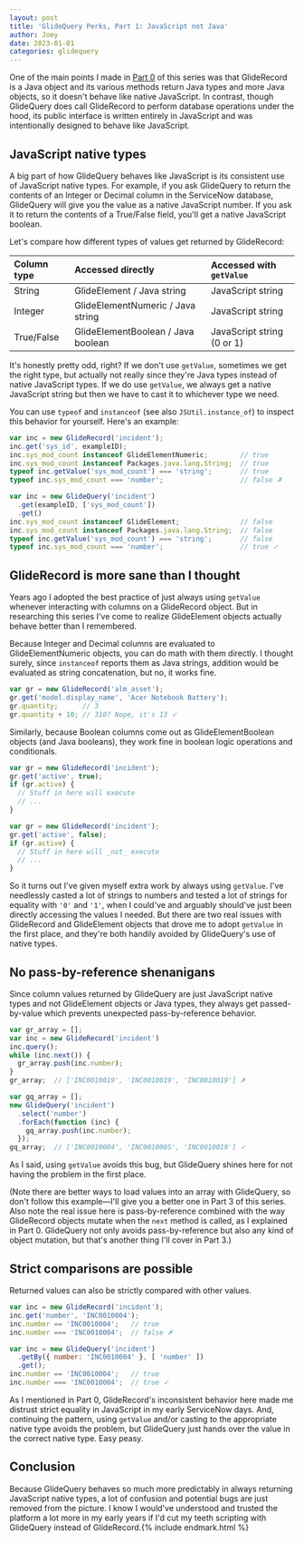 ```yaml
---
layout: post
title: 'GlideQuery Perks, Part 1: JavaScript not Java'
author: Joey
date: 2023-01-01
categories: glidequery
---
```


One of the main points I made in [Part 0](/2023/01/30/glidequery-perks-part-0.html) of this series was that GlideRecord is a Java object and its various methods return Java types and more Java objects, so it doesn't behave like native JavaScript. In contrast, though GlideQuery does call GlideRecord to perform database operations under the hood, its public interface is written entirely in JavaScript and was intentionally designed to behave like JavaScript.

## JavaScript native types

A big part of how GlideQuery behaves like JavaScript is its consistent use of JavaScript native types. For example, if you ask GlideQuery to return the contents of an Integer or Decimal column in the ServiceNow database, GlideQuery will give you the value as a native JavaScript number. If you ask it to return the contents of a True/False field, you'll get a native JavaScript boolean.

Let's compare how different types of values get returned by GlideRecord:

| Column type | Accessed directly | Accessed with `getValue` |
|:------------|:-----------------|:----------------|
| String | GlideElement / Java string | JavaScript string |
| Integer | GlideElementNumeric / Java string | JavaScript string |
| True/False | GlideElementBoolean / Java boolean | JavaScript string (0 or 1) |

It's honestly pretty odd, right? If we don't use `getValue`, sometimes we get the right type, but actually not really since they're Java types instead of native JavaScript types. If we do use `getValue`, we always get a native JavaScript string but then we have to cast it to whichever type we need.

You can use `typeof` and `instanceof` (see also `JSUtil.instance_of`) to inspect this behavior for yourself. Here's an example:

~~~ javascript
var inc = new GlideRecord('incident');
inc.get('sys_id', exampleID);
inc.sys_mod_count instanceof GlideElementNumeric;        // true
inc.sys_mod_count instanceof Packages.java.lang.String;  // true
typeof inc.getValue('sys_mod_count') === 'string';       // true
typeof inc.sys_mod_count === 'number';                   // false ✗

var inc = new GlideQuery('incident')
  .get(exampleID, ['sys_mod_count'])
  .get()
inc.sys_mod_count instanceof GlideElement;               // false
inc.sys_mod_count instanceof Packages.java.lang.String;  // false
typeof inc.getValue('sys_mod_count') === 'string';       // false
typeof inc.sys_mod_count === 'number';                   // true ✓
~~~

## GlideRecord is more sane than I thought

Years ago I adopted the best practice of just always using `getValue` whenever interacting with columns on a GlideRecord object. But in researching this series I've come to realize GlideElement objects actually behave better than I remembered.

Because Integer and Decimal columns are evaluated to GlideElementNumeric objects, you can do math with them directly. I thought surely, since `instanceof` reports them as Java strings, addition would be evaluated as string concatenation, but no, it works fine.

~~~ javascript
var gr = new GlideRecord('alm_asset');
gr.get('model.display_name', 'Acer Notebook Battery');
gr.quantity;      // 3
gr.quantity + 10; // 310? Nope, it's 13 ✓
~~~

Similarly, because Boolean columns come out as GlideElementBoolean objects (and Java booleans), they work fine in boolean logic operations and conditionals.

~~~ javascript
var gr = new GlideRecord('incident');
gr.get('active', true);
if (gr.active) {
  // Stuff in here will execute
  // ...
}

var gr = new GlideRecord('incident');
gr.get('active', false);
if (gr.active) {
  // Stuff in here will _not_ execute
  // ...
}
~~~

So it turns out I've given myself extra work by always using `getValue`. I've needlessly casted a lot of strings to numbers and tested a lot of strings for equality with `'0'` and `'1'`, when I could've and arguably should've just been directly accessing the values I needed. But there are two real issues with GlideRecord and GlideElement objects that drove me to adopt `getValue` in the first place, and they're both handily avoided by GlideQuery's use of native types.

## No pass-by-reference shenanigans

Since column values returned by GlideQuery are just JavaScript native types and not GlideElement objects or Java types, they always get passed-by-value which prevents unexpected pass-by-reference behavior.

~~~ javascript
var gr_array = [];
var inc = new GlideRecord('incident')
inc.query();
while (inc.next()) {
  gr_array.push(inc.number);
}
gr_array;  // ['INC0010019', 'INC0010019', 'INC0010019'] ✗

var gq_array = [];
new GlideQuery('incident')
  .select('number')
  .forEach(function (inc) {
    gq_array.push(inc.number);
  });
gq_array;  // ['INC0010004', 'INC0010005', 'INC0010019'] ✓
~~~

As I said, using `getValue` avoids this bug, but GlideQuery shines here for not having the problem in the first place.

(Note there are better ways to load values into an array with GlideQuery, so don't follow this example—I'll give you a better one in Part 3 of this series. Also note the real issue here is pass-by-reference combined with the way GlideRecord objects mutate when the `next` method is called, as I explained in Part 0. GlideQuery not only avoids pass-by-reference but also any kind of object mutation, but that's another thing I'll cover in Part 3.)

## Strict comparisons are possible

Returned values can also be strictly compared with other values.

~~~ javascript
var inc = new GlideRecord('incident');
inc.get('number', 'INC0010004');
inc.number == 'INC0010004';   // true
inc.number === 'INC0010004';  // false ✗

var inc = new GlideQuery('incident')
  .getBy({ number: 'INC0010004' }, [ 'number' ])
  .get();
inc.number == 'INC0010004';   // true
inc.number === 'INC0010004';  // true ✓
~~~

As I mentioned in Part 0, GlideRecord's inconsistent behavior here made me distrust strict equality in JavaScript in my early ServiceNow days. And, continuing the pattern, using `getValue` and/or casting to the appropriate native type avoids the problem, but GlideQuery just hands over the value in the correct native type. Easy peasy.

## Conclusion

Because GlideQuery behaves so much more predictably in always returning JavaScript native types, a lot of confusion and potential bugs are just removed from the picture. I know I would've understood and trusted the platform a lot more in my early years if I'd cut my teeth scripting with GlideQuery instead of GlideRecord.{% include endmark.html %}

